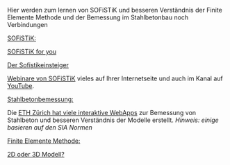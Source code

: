 Hier werden zum lernen von SOFiSTiK und besseren Verständnis der Finite Elemente Methode und der Bemessung im Stahlbetonbau noch Verbindungen 

<u>SOFiSTiK:</u>

[SOFiSTiK for you](https://sofistikforyou.com/)

[Der Sofistikeinsteiger](https://dersofistikeinsteiger.de)

[Webinare von SOFiSTiK](https://www.sofistik.de/infocenter/webinare) vieles auf Ihrer Internetseite und auch im Kanal auf [YouTube](https://www.youtube.com/user/SOFiSTiKAG).

<u>Stahlbetonbemessung:</u>

Die [ETH Zürich hat viele interaktive WebApps](https://concrete.ethz.ch/applikationen/)  zur Bemessung von Stahlbeton und besseren Verständnis der Modelle erstellt. 
*Hinweis: einige basieren auf den SIA Normen*


<u>Finite Elemente Methode:</u>

[2D oder 3D Modell?](https://enterfea.com/2d-vs-3d-finite-element-analysis/)

